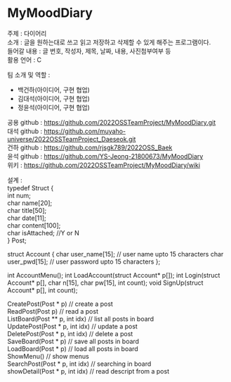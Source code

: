 # MyMoodDiary

주제 : 다이어리<br>
소개 : 글을 원하는대로 쓰고 읽고 저장하고 삭제할 수 있게 해주는 프로그램이다.<br>
들어갈 내용 : 글 번호, 작성자, 제목, 날짜, 내용, 사진첨부여부 등<br>
활용 언어 : C<br>

팀 소개 및 역할 :
 - 백건하(아이디어, 구현 협업)
 - 김대석(아이디어, 구현 협업)
 - 정윤석(아이디어, 구현 협업)

공용 github : https://github.com/2022OSSTeamProject/MyMoodDiary.git<br>
대석 github : https://github.com/muyaho-universe/2022OSSTeamProject_Daeseok.git<br>
건하 github : https://github.com/rjsgk789/2022OSS_Baek<br>
윤석 github : https://github.com/YS-Jeong-21800673/MyMoodDiary<br>
위키 : https://github.com/2022OSSTeamProject/MyMoodDiary/wiki<br>


설계 :<br>
typedef Struct {<br>
int num;<br>
char name[20];<br>
char title[50];<br>
char date[11];<br>
char content[100];<br>
char isAttached; //Y or N<br>
} Post;<br>

struct Account
{
    char user_name[15];     // user name upto 15 characters
    char user_pwd[15];      // user password upto 15 characters
};

int AccountMenu();
int LoadAccount(struct Account* p[]);
int Login(struct Account* p[], char n[15], char pw[15], int count);
void SignUp(struct Account* p[], int count);

CreatePost(Post * p) // create a post<br>
ReadPost(Post p) // read a post<br>
ListBoard(Post ** p, int idx) // list all posts in board<br>
UpdatePost(Post * p, int idx) // update a post<br>
DeletePost(Post * p, int idx) // delete a post<br>
SaveBoard(Post * p) // save all posts in board<br>
LoadBoard(Post * p) // load all posts in board<br>
ShowMenu() // show menus<br>
SearchPost(Post * p, int idx) // searching in board<br>
showDetail(Post * p, int idx) // read descript from a post<br>



